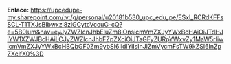 

**Enlace:**
https://upcedupe-my.sharepoint.com/:v:/g/personal/u20181b530_upc_edu_pe/ESxl_RCRdKFFsSCL-T1TXJsBIbwxzi8ziGCytcVcouG-cQ?e=5B0lum&nav=eyJyZWZlcnJhbEluZm8iOnsicmVmZXJyYWxBcHAiOiJTdHJlYW1XZWJBcHAiLCJyZWZlcnJhbFZpZXciOiJTaGFyZURpYWxvZy1MaW5rIiwicmVmZXJyYWxBcHBQbGF0Zm9ybSI6IldlYiIsInJlZmVycmFsTW9kZSI6InZpZXcifX0%3D